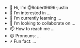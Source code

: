 - 👋 Hi, I’m @Robert9696-justin
- 👀 I’m interested in ...
- 🌱 I’m currently learning ...
- 💞️ I’m looking to collaborate on ...
- 📫 How to reach me ...
- 😄 Pronouns: ...
- ⚡ Fun fact: ...

<!---
Robert9696-justin/Robert9696-justin is a ✨ special ✨ repository because its `README.md` (this file) appears on your GitHub profile.
You can click the Preview link to take a look at your changes.
--->
